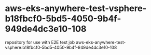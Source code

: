 # aws-eks-anywhere-test-vsphere-b18fbcf0-5bd5-4050-9b4f-949de4dc3e10-108
repository for use with E2E test job aws-eks-anywhere-test-vsphere:b18fbcf0-5bd5-4050-9b4f-949de4dc3e10-108
